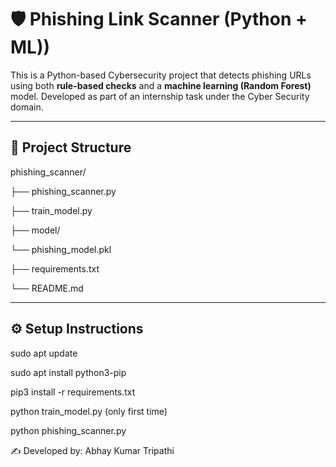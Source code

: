 # 🛡️ Phishing Link Scanner (Python + ML))

This is a Python-based Cybersecurity project that detects phishing URLs using both **rule-based checks** and a **machine learning (Random Forest)** model. Developed as part of an internship task under the Cyber Security domain.

---

## 📁 Project Structure
phishing_scanner/

├── phishing_scanner.py             
 
├── train_model.py                      

├── model/

└── phishing_model.pkl                

├── requirements.txt                     

└── README.md                       

---

## ⚙️ Setup Instructions
sudo apt update

sudo apt install python3-pip

pip3 install -r requirements.txt

python train_model.py (only first time)

python phishing_scanner.py


✍️ Developed by: Abhay Kumar Tripathi
